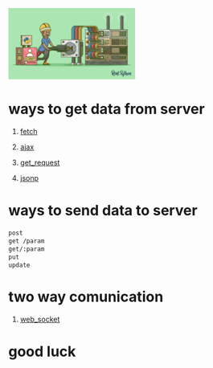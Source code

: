 [<img src="socket.jpg" width="50%" >](socket.jpg)
# ways to get data from server
1. [fetch](https://developer.mozilla.org/en-US/docs/Web/API/Fetch_API/Using_Fetch)

2. [ajax](https://api.jquery.com/jquery.ajax/https://stackoverflow.com/questions/25895288/how-to-re-render-a-view-using-expressjs-with-new-data)

3. [get_request](#)

4. [jsonp](https://www.w3schools.com/js/js_json_jsonp.asp)
    
# ways to send data to server
    post
    get /param
    get/:param
    put
    update

# two way comunication
1. [web_socket](https://www.xul.fr/en/html5/websocket.php)

# good luck
